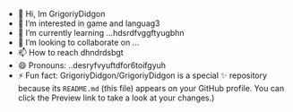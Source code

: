 - 👋 Hi, Im GrigoriyDidgon
- 👀 I’m interested in game and languag3
- 🌱 I’m currently learning ...hdsrdfvggftyugbhn
- 💞️ I’m looking to collaborate on ...
- 📫 How to reach dhndrdsbgt
- 😄 Pronouns: ..desryfvyuftdfor6toifgyuh
- ⚡ Fun fact:
GrigoriyDidgon/GrigoriyDidgon is a special ✨ repository because its `README.md` (this file) appears on your GitHub profile.
You can click the Preview link to take a look at your changes.)
